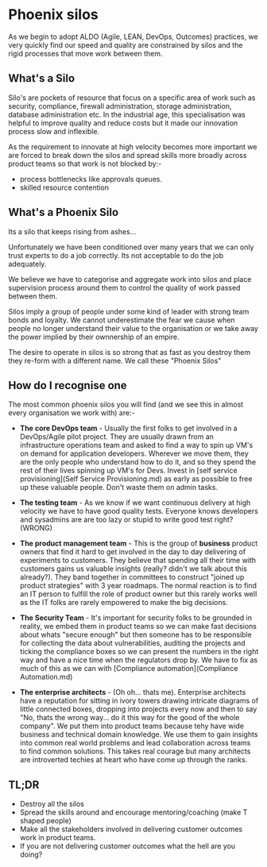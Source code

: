 # Phoenix silos

As we begin to adopt ALDO (Agile, LEAN, DevOps, Outcomes) practices, we very quickly find our speed and quality are constrained by silos and the rigid processes that move work between them.

## What's a Silo
Silo's are pockets of resource that focus on a specific area of work such as security, compliance, firewall administration, storage administration, database administration etc. In the industrial age, this specialisation was helpful to improve quality and reduce costs but it made our innovation process slow and inflexible.

As the requirement to innovate at high velocity becomes more important we are forced to break down the silos and spread skills more broadly across product teams so that work is not blocked by:-

* process bottlenecks like approvals queues.
* skilled resource contention

## What's a Phoenix Silo
Its a silo that keeps rising from ashes...

Unfortunately we have been conditioned over many years that we can only trust experts to do a job correctly. Its not acceptable to do the job adequately.

We believe we have to categorise and aggregate work into silos and place supervision process around them to control the quality of work passed between them.

Silos imply a group of people under some kind of leader with strong team bonds and loyalty. We cannot underestimate the fear we cause when people no longer understand their value to the organisation or we take away the power implied by their ownnership of an empire.

The desire to operate in silos is so strong that as fast as you destroy them they re-form with a different name. We call these "Phoenix Silos"

## How do I recognise one

The most common phoenix silos you will find (and we see this in almost every organisation we work with) are:-

* **The core DevOps team** - Usually the first folks to get involved in a DevOps/Agile pilot project. They are usually drawn from an infrastructure operations team and asked to find a way to spin up VM's on demand for application developers. Wherever we move them, they are the only people who understand how to do it, and so they spend the rest of their lives spinning up VM's for Devs. Invest in [self service provisioning](Self Service Provisioning.md) as early as possible to free up these valuable people. Don't waste them on admin tasks.

* **The testing team** - As we know if we want continuous delivery at high velocity we have to have good quality tests. Everyone knows developers and sysadmins are are too lazy or stupid to write good test right? (WRONG)

* **The product management team** - This is the group of **business** product owners that find it hard to get involved in the day to day delivering of experiments to customers. They believe that spending all their time with customers gains us valuable insights (really? didn't we talk about this already?). They band together in committees to construct "joined up product strategies" with 3 year roadmaps. The normal reaction is to find an IT person to fulfill the role of product owner but this rarely works well as the IT folks are rarely empowered to make the big decisions.

* **The Security Team** - It's important for security folks to be grounded in reality, we embed them in product teams so we can make fast decisions about whats "secure enough" but then someone has to be responsible for collecting the data about vulnerabilities, auditing the projects and ticking the compliance boxes so we can present the numbers in the right way and have a nice time when the regulators drop by. We have to fix as much of this as we can with [Compliance automation](Compliance Automation.md)

* **The enterprise architects** - (Oh oh... thats me). Enterprise architects have a reputation for sitting in ivory towers drawing intricate diagrams of little connected boxes, dropping into projects every now and then to say "No, thats the wrong way... do it this way for the good of the whole company". We put them into product teams because tehy have wide business and technical domain knowledge. We use them to gain insights into common real world problems and lead collaboration across teams to find common solutions. This takes real courage but many architects are introverted techies at heart who have come up through the ranks.

## TL;DR
* Destroy all the silos
* Spread the skills around and encourage mentoring/coaching (make T shaped people)
* Make all the stakeholders involved in delivering customer outcomes work in product teams.
* If you are not delivering customer outcomes what the hell are you doing?
